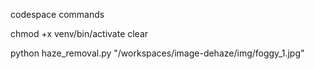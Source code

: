 codespace commands

chmod +x venv/bin/activate
clear

python haze_removal.py "/workspaces/image-dehaze/img/foggy_1.jpg"